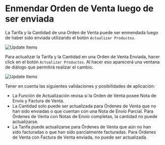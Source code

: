 <!-- add-breadcrumbs -->
# Enmendar Orden de Venta luego de ser enviada
La Tarifa y la Cantidad de una Orden de Venta puede ser enmendada luego de haber sido enviada utilizando el botón `Actualizar Productos`.

<img alt="Update Items" class="screenshot" src="{{docs_base_url}}/assets/img/articles/so-update-items.png">

Para actualizar la Tarifa y la Cantidad en una Orden de Venta Enviada, hacer click en el botón `Actualizar Productos`. Al hacer eso aparecerá una ventana de diálogo que permitirá realizar el cambio. 

<img alt="Update Items" class="screenshot" src="{{docs_base_url}}/assets/img/articles/so-update-items-rate-and-qty.gif">

Tener en cuenta las siguientes validaciones y posibilidades de aplicación: 

- La Función de Actualización revisa si la Orden de Venta posee Nota de Envío y Factura de Venta.
- La Cantidad solo puede ser actualizada para Órdenes de Venta que no han sido enviadas o que cuentan con una Nota de Envío Parcial. Para Órdenes de Venta con Notas de Envío completas, la cantidad no puede actualizarse. 
- La Tarifa puede actualizarse para Órdenes de Venta que aún no han sido facturadas o que han sido parcialmente facturadas. Para Órdenes de Venta con Factura de Venta enviada, no puede ser actualizada. 
